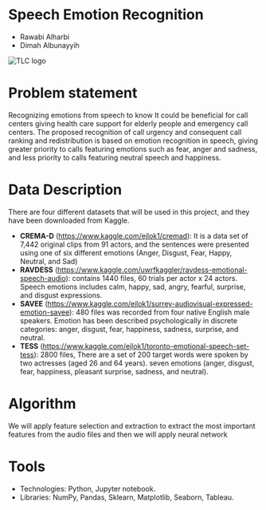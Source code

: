 # Speech Emotion Recognition
* Rawabi Alharbi
* Dimah Albunayyih

![TLC logo](https://cdn.dribbble.com/users/69182/screenshots/4793955/feedback_reactions__by__amiri.gif)

# Problem statement
Recognizing emotions from speech to know 
It could be beneficial for call centers
giving health care support for elderly people and emergency call centers. The proposed recognition
of call urgency and consequent call ranking and redistribution is based on emotion recognition in
speech, giving greater priority to calls featuring emotions such as fear, anger and sadness, and less
priority to calls featuring neutral speech and happiness. 

# Data Description
There are four different datasets that will be used in this project, and they have been downloaded from Kaggle.
* **CREMA-D** (https://www.kaggle.com/ejlok1/cremad): It is a data set of 7,442 original clips from 91 actors, and the sentences were presented using one of six different emotions (Anger, Disgust, Fear, Happy, Neutral, and Sad)
* **RAVDESS** (https://www.kaggle.com/uwrfkaggler/ravdess-emotional-speech-audio): contains 1440 files, 60 trials per actor x 24 actors. Speech emotions includes calm, happy, sad, angry, fearful, surprise, and disgust expressions. 
* **SAVEE** (https://www.kaggle.com/ejlok1/surrey-audiovisual-expressed-emotion-savee): 480 files was recorded from four native English male speakers. Emotion has been described psychologically in discrete categories: anger, disgust, fear, happiness, sadness, surprise, and neutral.
* **TESS** (https://www.kaggle.com/ejlok1/toronto-emotional-speech-set-tess): 2800 files, There are a set of 200 target words were spoken by two actresses (aged 26 and 64 years). seven emotions (anger, disgust, fear, happiness, pleasant surprise, sadness, and neutral).

# Algorithm
We will apply feature selection and extraction to extract the most important features from the audio files and then we will apply neural network

# Tools
* Technologies: Python, Jupyter notebook.
* Libraries: NumPy, Pandas, Sklearn, Matplotlib, Seaborn, Tableau.
